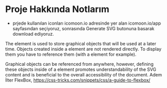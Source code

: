 # Proje Hakkında Notlarım
* prjede kullanılan iconları icomoon.io adresinde yer alan icomoon.io/app sayfasından seçiyoruz, sonrasında Generate SVG butonuna basarak download ediyoruz.

<defs>
The <defs> element is used to store graphical objects that will be used at a later time. Objects created inside a <defs> element are not rendered directly. To display them you have to reference them (with a <use> element for example).

Graphical objects can be referenced from anywhere, however, defining these objects inside of a <defs> element promotes understandability of the SVG content and is beneficial to the overall accessibility of the document.
Adem İlter FlexBox, https://css-tricks.com/snippets/css/a-guide-to-flexbox/